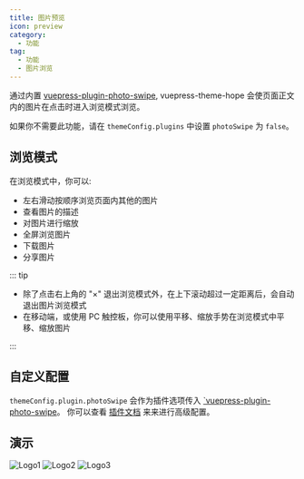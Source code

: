 ```yaml
---
title: 图片预览
icon: preview
category:
  - 功能
tag:
  - 功能
  - 图片浏览
---
```


通过内置 [vuepress-plugin-photo-swipe][photo-swipe], vuepress-theme-hope 会使页面正文内的图片在点击时进入浏览模式浏览。

如果你不需要此功能，请在 `themeConfig.plugins` 中设置 `photoSwipe` 为 `false`。

<!-- more -->

## 浏览模式

在浏览模式中，你可以:

- 左右滑动按顺序浏览页面内其他的图片
- 查看图片的描述
- 对图片进行缩放
- 全屏浏览图片
- 下载图片
- 分享图片

::: tip

- 除了点击右上角的 "×" 退出浏览模式外，在上下滚动超过一定距离后，会自动退出图片浏览模式
- 在移动端，或使用 PC 触控板，你可以使用平移、缩放手势在浏览模式中平移、缩放图片

:::

## 自定义配置

`themeConfig.plugin.photoSwipe` 会作为插件选项传入 [`vuepress-plugin-photo-swipe][photo-swipe]。 你可以查看 [插件文档][photo-swipe] 来来进行高级配置。

## 演示

![Logo1](/logo.png)
![Logo2](/logo.png)
![Logo3](/logo.png)

[photo-swipe]: https://vuepress-theme-hope.github.io/v2/photo-swipe/
